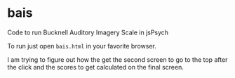# bais

Code to run Bucknell Auditory Imagery Scale in jsPsych

To run just open ```bais.html``` in your favorite browser.

I am trying to figure out how the get the second screen to go to the top after the click and the scores to get calculated on the final screen.


